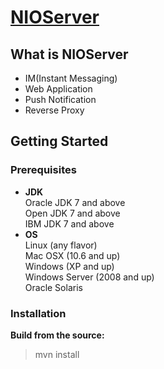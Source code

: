 # [NIOServer](https://github.com/taoyuyu/NIOServer)

## What is NIOServer
* IM(Instant Messaging)
* Web Application
* Push Notification
* Reverse Proxy

## Getting Started
### Prerequisites
* **JDK**  
Oracle JDK 7 and above  
Open JDK 7 and above  
IBM JDK 7 and above
* **OS**  
Linux (any flavor)  
Mac OSX (10.6 and up)  
Windows (XP and up)  
Windows Server (2008 and up)  
Oracle Solaris

### Installation
**Build from the source:**   
> mvn install


